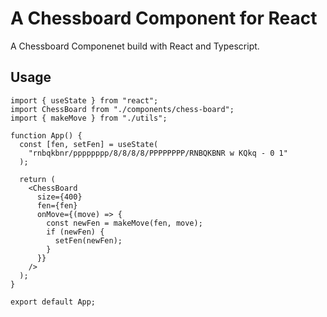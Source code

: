 # A Chessboard Component for React

A Chessboard Componenet build with React and Typescript.

## Usage

```
import { useState } from "react";
import ChessBoard from "./components/chess-board";
import { makeMove } from "./utils";

function App() {
  const [fen, setFen] = useState(
    "rnbqkbnr/pppppppp/8/8/8/8/PPPPPPPP/RNBQKBNR w KQkq - 0 1"
  );

  return (
    <ChessBoard
      size={400}
      fen={fen}
      onMove={(move) => {
        const newFen = makeMove(fen, move);
        if (newFen) {
          setFen(newFen);
        }
      }}
    />
  );
}

export default App;
```
